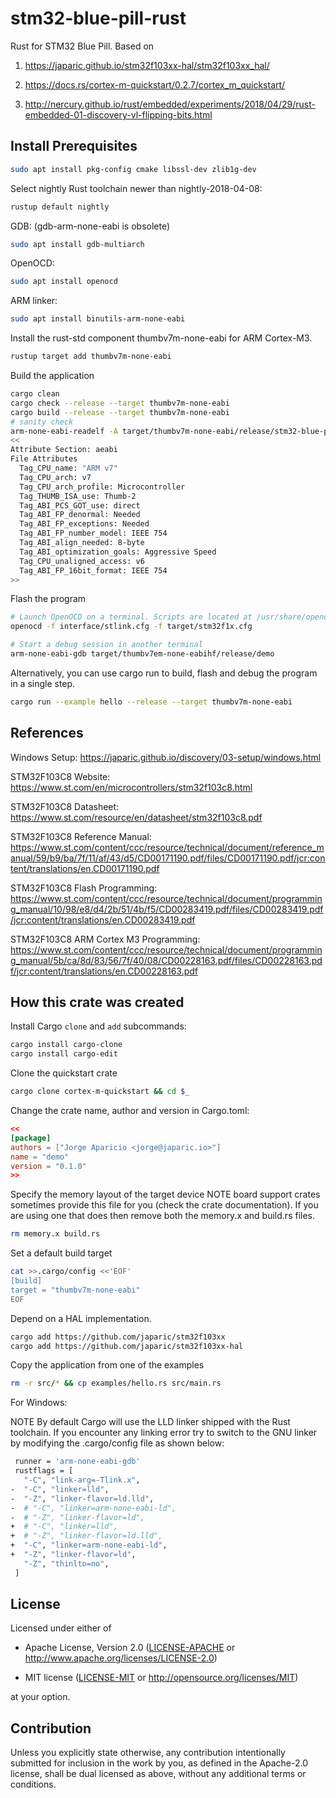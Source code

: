 # stm32-blue-pill-rust

Rust for STM32 Blue Pill. Based on

1. https://japaric.github.io/stm32f103xx-hal/stm32f103xx_hal/

1. https://docs.rs/cortex-m-quickstart/0.2.7/cortex_m_quickstart/

1. http://nercury.github.io/rust/embedded/experiments/2018/04/29/rust-embedded-01-discovery-vl-flipping-bits.html

## Install Prerequisites

```bash
sudo apt install pkg-config cmake libssl-dev zlib1g-dev
```

Select nightly Rust toolchain newer than nightly-2018-04-08:

```bash
rustup default nightly
```

GDB: (gdb-arm-none-eabi is obsolete)

```bash
sudo apt install gdb-multiarch
```

OpenOCD:

```bash
sudo apt install openocd
```

ARM linker:

```bash
sudo apt install binutils-arm-none-eabi
```

Install the rust-std component thumbv7m-none-eabi for ARM Cortex-M3.

```bash
rustup target add thumbv7m-none-eabi
```

Build the application

```bash
cargo clean
cargo check --release --target thumbv7m-none-eabi
cargo build --release --target thumbv7m-none-eabi
# sanity check
arm-none-eabi-readelf -A target/thumbv7m-none-eabi/release/stm32-blue-pill-rust
<<
Attribute Section: aeabi
File Attributes
  Tag_CPU_name: "ARM v7"
  Tag_CPU_arch: v7
  Tag_CPU_arch_profile: Microcontroller
  Tag_THUMB_ISA_use: Thumb-2
  Tag_ABI_PCS_GOT_use: direct
  Tag_ABI_FP_denormal: Needed
  Tag_ABI_FP_exceptions: Needed
  Tag_ABI_FP_number_model: IEEE 754
  Tag_ABI_align_needed: 8-byte
  Tag_ABI_optimization_goals: Aggressive Speed
  Tag_CPU_unaligned_access: v6
  Tag_ABI_FP_16bit_format: IEEE 754
>>
```

Flash the program

```bash
# Launch OpenOCD on a terminal. Scripts are located at /usr/share/openocd/scripts
openocd -f interface/stlink.cfg -f target/stm32f1x.cfg

# Start a debug session in another terminal
arm-none-eabi-gdb target/thumbv7em-none-eabihf/release/demo
```

Alternatively, you can use cargo run to build, flash and debug the program in a single step.

```bash
cargo run --example hello --release --target thumbv7m-none-eabi

```

## References

Windows Setup: https://japaric.github.io/discovery/03-setup/windows.html

STM32F103C8 Website: https://www.st.com/en/microcontrollers/stm32f103c8.html

STM32F103C8 Datasheet: https://www.st.com/resource/en/datasheet/stm32f103c8.pdf

STM32F103C8 Reference Manual: https://www.st.com/content/ccc/resource/technical/document/reference_manual/59/b9/ba/7f/11/af/43/d5/CD00171190.pdf/files/CD00171190.pdf/jcr:content/translations/en.CD00171190.pdf

STM32F103C8 Flash Programming: https://www.st.com/content/ccc/resource/technical/document/programming_manual/10/98/e8/d4/2b/51/4b/f5/CD00283419.pdf/files/CD00283419.pdf/jcr:content/translations/en.CD00283419.pdf

STM32F103C8 ARM Cortex M3 Programming: https://www.st.com/content/ccc/resource/technical/document/programming_manual/5b/ca/8d/83/56/7f/40/08/CD00228163.pdf/files/CD00228163.pdf/jcr:content/translations/en.CD00228163.pdf

## How this crate was created

Install Cargo `clone` and `add` subcommands:

```bash
cargo install cargo-clone
cargo install cargo-edit
```

Clone the quickstart crate

```bash
cargo clone cortex-m-quickstart && cd $_
```

Change the crate name, author and version in Cargo.toml:

```toml
<<
[package]
authors = ["Jorge Aparicio <jorge@japaric.io>"]
name = "demo"
version = "0.1.0"
>>
```

Specify the memory layout of the target device
NOTE board support crates sometimes provide this file for you (check the crate documentation). If you are using one that does then remove both the memory.x and build.rs files.

```bash
rm memory.x build.rs
```

Set a default build target

```bash
cat >>.cargo/config <<'EOF'
[build]
target = "thumbv7m-none-eabi"
EOF
```

Depend on a HAL implementation.

```bash
cargo add https://github.com/japaric/stm32f103xx
cargo add https://github.com/japaric/stm32f103xx-hal
```

Copy the application from one of the examples

```bash
rm -r src/* && cp examples/hello.rs src/main.rs
```

For Windows:

NOTE By default Cargo will use the LLD linker shipped with the Rust toolchain. If you encounter any linking error try to switch to the GNU linker by modifying the .cargo/config file as shown below:

```bash
 runner = 'arm-none-eabi-gdb'
 rustflags = [
   "-C", "link-arg=-Tlink.x",
-  "-C", "linker=lld",
-  "-Z", "linker-flavor=ld.lld",
-  # "-C", "linker=arm-none-eabi-ld",
-  # "-Z", "linker-flavor=ld",
+  # "-C", "linker=lld",
+  # "-Z", "linker-flavor=ld.lld",
+  "-C", "linker=arm-none-eabi-ld",
+  "-Z", "linker-flavor=ld",
   "-Z", "thinlto=no",
 ]
```

## License

Licensed under either of

- Apache License, Version 2.0 ([LICENSE-APACHE](LICENSE-APACHE) or
  http://www.apache.org/licenses/LICENSE-2.0)

- MIT license ([LICENSE-MIT](LICENSE-MIT) or http://opensource.org/licenses/MIT)

at your option.

## Contribution

Unless you explicitly state otherwise, any contribution intentionally submitted
for inclusion in the work by you, as defined in the Apache-2.0 license, shall be
dual licensed as above, without any additional terms or conditions.
